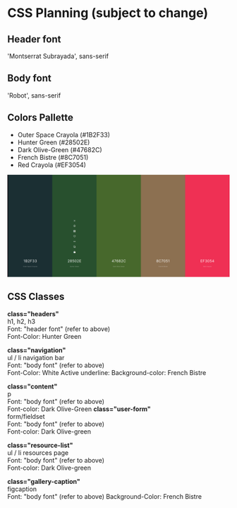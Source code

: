 # CSS Planning (subject to change)
## Header font
'Montserrat Subrayada', sans-serif

## Body font 
'Robot', sans-serif

## Colors Pallette
- Outer Space Crayola (#1B2F33)
- Hunter Green (#28502E)
- Dark Olive-Green (#47682C)
- French Bistre (#8C7051)
- Red Crayola (#EF3054)

![color-pallette-visual](./mc-quick-start-color-palette.png)

## CSS Classes 

**class="headers"**  
h1, h2, h3  
Font: "header font" (refer to above)  
Font-Color: Hunter Green

**class="navigation"**  
ul / li navigation bar  
Font: "body font" (refer to above)  
Font-Color: White
Active underline: 
Background-color: French Bistre

**class="content"**  
p  
Font: "body font" (refer to above)  
Font-color: Dark Olive-Green 
**class="user-form"**   
form/fieldset   
Font: "body font" (refer to above)  
Font-color: Dark Olive-green

**class="resource-list"**   
ul / li resources page  
Font: "body font" (refer to above)  
Font-color: Dark Olive-green

**class="gallery-caption"**  
figcaption   
Font: "body font" (refer to above)
Background-Color: French Bistre









